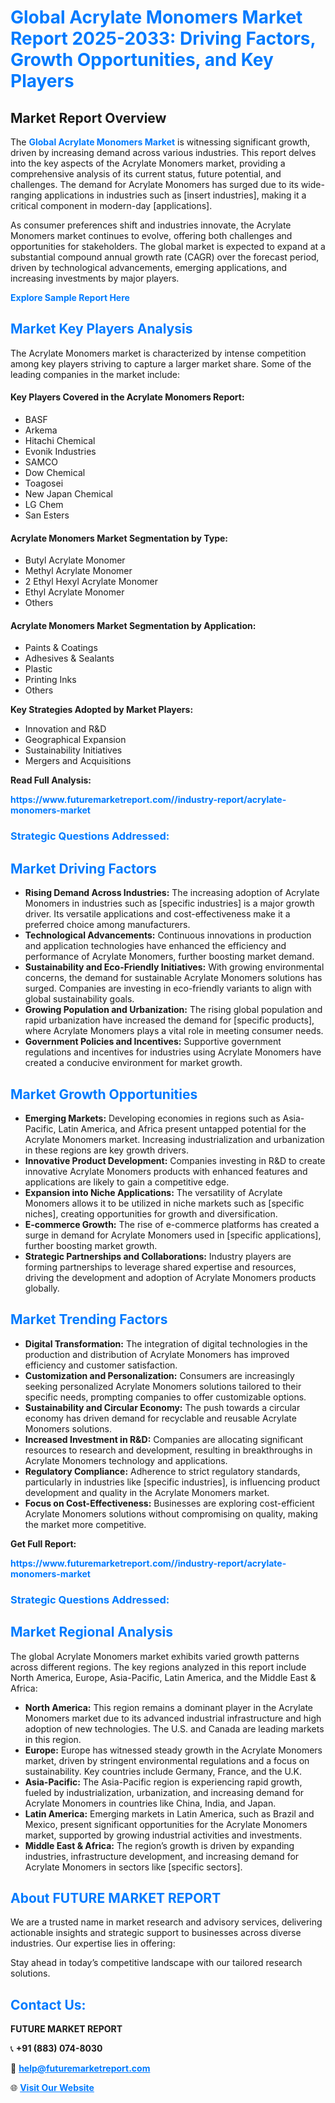 <h1 style="color: #007BFF;">Global Acrylate Monomers Market Report 2025-2033: Driving Factors, Growth Opportunities, and Key Players</h1>

<section id="overview">
<h2>Market Report Overview</h2>
<p>The <a href="https://www.futuremarketreport.com//industry-report/acrylate-monomers-market" style="color: #007BFF; text-decoration: none;"><strong>Global Acrylate Monomers Market</strong></a> is witnessing significant growth, driven by increasing demand across various industries. This report delves into the key aspects of the Acrylate Monomers market, providing a comprehensive analysis of its current status, future potential, and challenges. The demand for Acrylate Monomers has surged due to its wide-ranging applications in industries such as [insert industries], making it a critical component in modern-day [applications].</p>
<p>As consumer preferences shift and industries innovate, the Acrylate Monomers market continues to evolve, offering both challenges and opportunities for stakeholders. The global market is expected to expand at a substantial compound annual growth rate (CAGR) over the forecast period, driven by technological advancements, emerging applications, and increasing investments by major players.</p>
</section>

<section id="overview">
<p><a href="https://www.futuremarketreport.com//request-sample/reportId=89684" style="color: #007BFF; text-decoration: none;"><strong>Explore Sample Report Here</strong></a></p>
</section>

<section id="key-players">
<h2 style="color: #007BFF;">Market Key Players Analysis</h2>
<p>The Acrylate Monomers market is characterized by intense competition among key players striving to capture a larger market share. Some of the leading companies in the market include:</p>
<h4>Key Players Covered in the Acrylate Monomers Report:</h4>
<ul><li>BASF</li><li>Arkema</li><li>Hitachi Chemical</li><li>Evonik Industries</li><li>SAMCO</li><li>Dow Chemical</li><li>Toagosei</li><li>New Japan Chemical</li><li>LG Chem</li><li>San Esters</li></ul>
<h4>Acrylate Monomers Market Segmentation by Type:</h4>
<ul><li>Butyl Acrylate Monomer</li><li>Methyl Acrylate Monomer</li><li>2 Ethyl Hexyl Acrylate Monomer</li><li>Ethyl Acrylate Monomer</li><li>Others</li></ul>

<h4>Acrylate Monomers Market Segmentation by Application:</h4>
<ul><li>Paints &amp; Coatings</li><li>Adhesives &amp; Sealants</li><li>Plastic</li><li>Printing Inks</li><li>Others</li></ul>
<p><strong>Key Strategies Adopted by Market Players:</strong></p>
<ul>
<li>Innovation and R&D</li>
<li>Geographical Expansion</li>
<li>Sustainability Initiatives</li>
<li>Mergers and Acquisitions</li>
</ul>
</section>

<section>
<p><strong>Read Full Analysis: </strong></p><a href="https://www.futuremarketreport.com//industry-report/acrylate-monomers-market" style="color: #007BFF; text-decoration: none;"><strong>https://www.futuremarketreport.com//industry-report/acrylate-monomers-market</strong></a>
<h3 style="color: #007BFF;">Strategic Questions Addressed:</h3>
</section>

<section id="driving-factors">
<h2 style="color: #007BFF;">Market Driving Factors</h2>
<ul>
<li><strong>Rising Demand Across Industries:</strong> The increasing adoption of Acrylate Monomers in industries such as [specific industries] is a major growth driver. Its versatile applications and cost-effectiveness make it a preferred choice among manufacturers.</li>
<li><strong>Technological Advancements:</strong> Continuous innovations in production and application technologies have enhanced the efficiency and performance of Acrylate Monomers, further boosting market demand.</li>
<li><strong>Sustainability and Eco-Friendly Initiatives:</strong> With growing environmental concerns, the demand for sustainable Acrylate Monomers solutions has surged. Companies are investing in eco-friendly variants to align with global sustainability goals.</li>
<li><strong>Growing Population and Urbanization:</strong> The rising global population and rapid urbanization have increased the demand for [specific products], where Acrylate Monomers plays a vital role in meeting consumer needs.</li>
<li><strong>Government Policies and Incentives:</strong> Supportive government regulations and incentives for industries using Acrylate Monomers have created a conducive environment for market growth.</li>
</ul>
</section>

<section id="growth-opportunities">
<h2 style="color: #007BFF;">Market Growth Opportunities</h2>
<ul>
<li><strong>Emerging Markets:</strong> Developing economies in regions such as Asia-Pacific, Latin America, and Africa present untapped potential for the Acrylate Monomers market. Increasing industrialization and urbanization in these regions are key growth drivers.</li>
<li><strong>Innovative Product Development:</strong> Companies investing in R&D to create innovative Acrylate Monomers products with enhanced features and applications are likely to gain a competitive edge.</li>
<li><strong>Expansion into Niche Applications:</strong> The versatility of Acrylate Monomers allows it to be utilized in niche markets such as [specific niches], creating opportunities for growth and diversification.</li>
<li><strong>E-commerce Growth:</strong> The rise of e-commerce platforms has created a surge in demand for Acrylate Monomers used in [specific applications], further boosting market growth.</li>
<li><strong>Strategic Partnerships and Collaborations:</strong> Industry players are forming partnerships to leverage shared expertise and resources, driving the development and adoption of Acrylate Monomers products globally.</li>
</ul>
</section>

<section id="trending-factors">
<h2 style="color: #007BFF;">Market Trending Factors</h2>
<ul>
<li><strong>Digital Transformation:</strong> The integration of digital technologies in the production and distribution of Acrylate Monomers has improved efficiency and customer satisfaction.</li>
<li><strong>Customization and Personalization:</strong> Consumers are increasingly seeking personalized Acrylate Monomers solutions tailored to their specific needs, prompting companies to offer customizable options.</li>
<li><strong>Sustainability and Circular Economy:</strong> The push towards a circular economy has driven demand for recyclable and reusable Acrylate Monomers solutions.</li>
<li><strong>Increased Investment in R&D:</strong> Companies are allocating significant resources to research and development, resulting in breakthroughs in Acrylate Monomers technology and applications.</li>
<li><strong>Regulatory Compliance:</strong> Adherence to strict regulatory standards, particularly in industries like [specific industries], is influencing product development and quality in the Acrylate Monomers market.</li>
<li><strong>Focus on Cost-Effectiveness:</strong> Businesses are exploring cost-efficient Acrylate Monomers solutions without compromising on quality, making the market more competitive.</li>
</ul>
</section>

<section>
<p><strong>Get Full Report: </strong></p><a href="https://www.futuremarketreport.com//industry-report/acrylate-monomers-market" style="color: #007BFF; text-decoration: none;"><strong>https://www.futuremarketreport.com//industry-report/acrylate-monomers-market</strong></a>
<h3 style="color: #007BFF;">Strategic Questions Addressed:</h3>
</section>


<section id="regional-analysis">
<h2 style="color: #007BFF;">Market Regional Analysis</h2>
<p>The global Acrylate Monomers market exhibits varied growth patterns across different regions. The key regions analyzed in this report include North America, Europe, Asia-Pacific, Latin America, and the Middle East & Africa:</p>
<ul>
<li><strong>North America:</strong> This region remains a dominant player in the Acrylate Monomers market due to its advanced industrial infrastructure and high adoption of new technologies. The U.S. and Canada are leading markets in this region.</li>
<li><strong>Europe:</strong> Europe has witnessed steady growth in the Acrylate Monomers market, driven by stringent environmental regulations and a focus on sustainability. Key countries include Germany, France, and the U.K.</li>
<li><strong>Asia-Pacific:</strong> The Asia-Pacific region is experiencing rapid growth, fueled by industrialization, urbanization, and increasing demand for Acrylate Monomers in countries like China, India, and Japan.</li>
<li><strong>Latin America:</strong> Emerging markets in Latin America, such as Brazil and Mexico, present significant opportunities for the Acrylate Monomers market, supported by growing industrial activities and investments.</li>
<li><strong>Middle East & Africa:</strong> The region’s growth is driven by expanding industries, infrastructure development, and increasing demand for Acrylate Monomers in sectors like [specific sectors].</li>
</ul>
</section>

<footer>
<h2 style="color: #007BFF;">About FUTURE MARKET REPORT</h2>
<p>We are a trusted name in market research and advisory services, delivering actionable insights and strategic support to businesses across diverse industries. Our expertise lies in offering:</p>

<p>Stay ahead in today’s competitive landscape with our tailored research solutions.</p>

<h2 style="color: #007BFF;">Contact Us:</h2>
<p><strong>FUTURE MARKET REPORT</strong></p>
<p>📞 <strong>+91 (883) 074-8030</strong></p>
<p>📧 <strong><a href="mailto:help@futuremarketreport.com" style="color: #007BFF;">help@futuremarketreport.com</a></strong></p>
<p>🌐 <strong><a href="https://www.futuremarketreport.com/" style="color: #007BFF;">Visit Our Website</a></strong></p>
</footer>